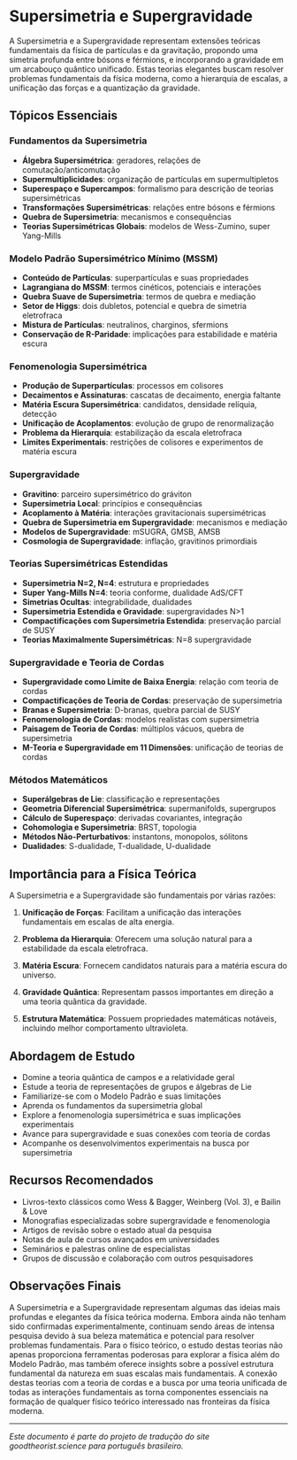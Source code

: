 # Supersimetria e Supergravidade

A Supersimetria e a Supergravidade representam extensões teóricas fundamentais da física de partículas e da gravitação, propondo uma simetria profunda entre bósons e férmions, e incorporando a gravidade em um arcabouço quântico unificado. Estas teorias elegantes buscam resolver problemas fundamentais da física moderna, como a hierarquia de escalas, a unificação das forças e a quantização da gravidade.

## Tópicos Essenciais

### Fundamentos da Supersimetria
- **Álgebra Supersimétrica**: geradores, relações de comutação/anticomutação
- **Supermultiplicidades**: organização de partículas em supermultipletos
- **Superespaço e Supercampos**: formalismo para descrição de teorias supersimétricas
- **Transformações Supersimétricas**: relações entre bósons e férmions
- **Quebra de Supersimetria**: mecanismos e consequências
- **Teorias Supersimétricas Globais**: modelos de Wess-Zumino, super Yang-Mills

### Modelo Padrão Supersimétrico Mínimo (MSSM)
- **Conteúdo de Partículas**: superpartículas e suas propriedades
- **Lagrangiana do MSSM**: termos cinéticos, potenciais e interações
- **Quebra Suave de Supersimetria**: termos de quebra e mediação
- **Setor de Higgs**: dois dubletos, potencial e quebra de simetria eletrofraca
- **Mistura de Partículas**: neutralinos, charginos, sfermions
- **Conservação de R-Paridade**: implicações para estabilidade e matéria escura

### Fenomenologia Supersimétrica
- **Produção de Superpartículas**: processos em colisores
- **Decaimentos e Assinaturas**: cascatas de decaimento, energia faltante
- **Matéria Escura Supersimétrica**: candidatos, densidade relíquia, detecção
- **Unificação de Acoplamentos**: evolução de grupo de renormalização
- **Problema da Hierarquia**: estabilização da escala eletrofraca
- **Limites Experimentais**: restrições de colisores e experimentos de matéria escura

### Supergravidade
- **Gravitino**: parceiro supersimétrico do gráviton
- **Supersimetria Local**: princípios e consequências
- **Acoplamento à Matéria**: interações gravitacionais supersimétricas
- **Quebra de Supersimetria em Supergravidade**: mecanismos e mediação
- **Modelos de Supergravidade**: mSUGRA, GMSB, AMSB
- **Cosmologia de Supergravidade**: inflação, gravitinos primordiais

### Teorias Supersimétricas Estendidas
- **Supersimetria N=2, N=4**: estrutura e propriedades
- **Super Yang-Mills N=4**: teoria conforme, dualidade AdS/CFT
- **Simetrias Ocultas**: integrabilidade, dualidades
- **Supersimetria Estendida e Gravidade**: supergravidades N>1
- **Compactificações com Supersimetria Estendida**: preservação parcial de SUSY
- **Teorias Maximalmente Supersimétricas**: N=8 supergravidade

### Supergravidade e Teoria de Cordas
- **Supergravidade como Limite de Baixa Energia**: relação com teoria de cordas
- **Compactificações de Teoria de Cordas**: preservação de supersimetria
- **Branas e Supersimetria**: D-branas, quebra parcial de SUSY
- **Fenomenologia de Cordas**: modelos realistas com supersimetria
- **Paisagem de Teoria de Cordas**: múltiplos vácuos, quebra de supersimetria
- **M-Teoria e Supergravidade em 11 Dimensões**: unificação de teorias de cordas

### Métodos Matemáticos
- **Superálgebras de Lie**: classificação e representações
- **Geometria Diferencial Supersimétrica**: supermanifolds, supergrupos
- **Cálculo de Superespaço**: derivadas covariantes, integração
- **Cohomologia e Supersimetria**: BRST, topologia
- **Métodos Não-Perturbativos**: instantons, monopolos, sólitons
- **Dualidades**: S-dualidade, T-dualidade, U-dualidade

## Importância para a Física Teórica

A Supersimetria e a Supergravidade são fundamentais por várias razões:

1. **Unificação de Forças**: Facilitam a unificação das interações fundamentais em escalas de alta energia.

2. **Problema da Hierarquia**: Oferecem uma solução natural para a estabilidade da escala eletrofraca.

3. **Matéria Escura**: Fornecem candidatos naturais para a matéria escura do universo.

4. **Gravidade Quântica**: Representam passos importantes em direção a uma teoria quântica da gravidade.

5. **Estrutura Matemática**: Possuem propriedades matemáticas notáveis, incluindo melhor comportamento ultravioleta.

## Abordagem de Estudo

- Domine a teoria quântica de campos e a relatividade geral
- Estude a teoria de representações de grupos e álgebras de Lie
- Familiarize-se com o Modelo Padrão e suas limitações
- Aprenda os fundamentos da supersimetria global
- Explore a fenomenologia supersimétrica e suas implicações experimentais
- Avance para supergravidade e suas conexões com teoria de cordas
- Acompanhe os desenvolvimentos experimentais na busca por supersimetria

## Recursos Recomendados

- Livros-texto clássicos como Wess & Bagger, Weinberg (Vol. 3), e Bailin & Love
- Monografias especializadas sobre supergravidade e fenomenologia
- Artigos de revisão sobre o estado atual da pesquisa
- Notas de aula de cursos avançados em universidades
- Seminários e palestras online de especialistas
- Grupos de discussão e colaboração com outros pesquisadores

## Observações Finais

A Supersimetria e a Supergravidade representam algumas das ideias mais profundas e elegantes da física teórica moderna. Embora ainda não tenham sido confirmadas experimentalmente, continuam sendo áreas de intensa pesquisa devido à sua beleza matemática e potencial para resolver problemas fundamentais. Para o físico teórico, o estudo destas teorias não apenas proporciona ferramentas poderosas para explorar a física além do Modelo Padrão, mas também oferece insights sobre a possível estrutura fundamental da natureza em suas escalas mais fundamentais. A conexão destas teorias com a teoria de cordas e a busca por uma teoria unificada de todas as interações fundamentais as torna componentes essenciais na formação de qualquer físico teórico interessado nas fronteiras da física moderna.

---

*Este documento é parte do projeto de tradução do site goodtheorist.science para português brasileiro.* 
